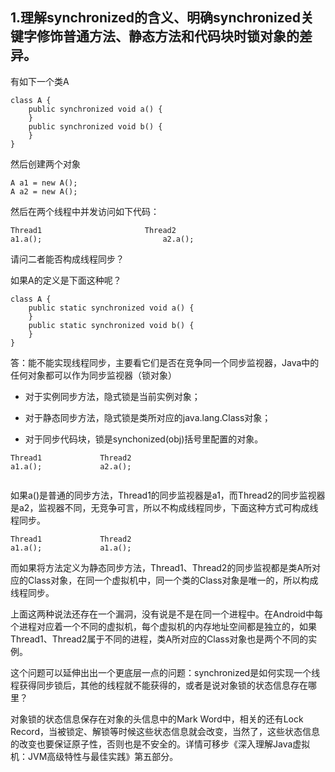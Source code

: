 ﻿
## 1.理解synchronized的含义、明确synchronized关键字修饰普通方法、静态方法和代码块时锁对象的差异。

有如下一个类A
```
class A {
    public synchronized void a() {
    }
    public synchronized void b() {
    }
}
```
然后创建两个对象
```
A a1 = new A();
A a2 = new A();
```
然后在两个线程中并发访问如下代码：
```
Thread1                       Thread2
a1.a();                           a2.a();
```
请问二者能否构成线程同步？

如果A的定义是下面这种呢？
```
class A {
    public static synchronized void a() {
    }
    public static synchronized void b() {
    }
}
```
答：能不能实现线程同步，主要看它们是否在竞争同一个同步监视器，Java中的任何对象都可以作为同步监视器（锁对象）

- 对于实例同步方法，隐式锁是当前实例对象；

- 对于静态同步方法，隐式锁是类所对应的java.lang.Class对象；

- 对于同步代码块，锁是synchonized(obj)括号里配置的对象。

```
Thread1             Thread2          
a1.a();             a2.a();
 
```
如果a()是普通的同步方法，Thread1的同步监视器是a1，而Thread2的同步监视器是a2，监视器不同，无竞争可言，所以不构成线程同步，下面这种方式可构成线程同步。

```
Thread1             Thread2          
a1.a();             a1.a();
```

而如果将方法定义为静态同步方法，Thread1、Thread2的同步监视都是类A所对应的Class对象，在同一个虚拟机中，同一个类的Class对象是唯一的，所以构成线程同步。

上面这两种说法还存在一个漏洞，没有说是不是在同一个进程中。在Android中每个进程对应着一个不同的虚拟机，每个虚拟机的内存地址空间都是独立的，如果Thread1、Thread2属于不同的进程，类A所对应的Class对象也是两个不同的实例。

这个问题可以延伸出出一个更底层一点的问题：synchronized是如何实现一个线程获得同步锁后，其他的线程就不能获得的，或者是说对象锁的状态信息存在哪里？

对象锁的状态信息保存在对象的头信息中的Mark Word中，相关的还有Lock Record，当被锁定、解锁等时候这些状态信息就会改变，当然了，这些状态信息的改变也要保证原子性，否则也是不安全的。详情可移步《深入理解Java虚拟机：JVM高级特性与最佳实践》第五部分。
